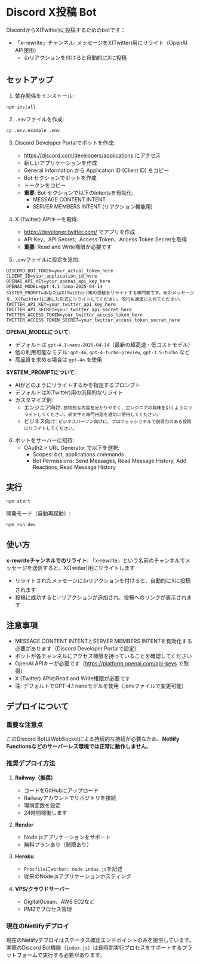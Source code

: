 # Discord X投稿 Bot

DiscordからX(Twitter)に投稿するためのbotです：
- 「x-rewrite」チャンネル: メッセージをX(Twitter)用にリライト（OpenAI API使用）
  - 👍リアクションを付けると自動的にXに投稿

## セットアップ

1. 依存関係をインストール:
```bash
npm install
```

2. `.env`ファイルを作成:
```bash
cp .env.example .env
```

3. Discord Developer Portalでボットを作成:
   - https://discord.com/developers/applications にアクセス
   - 新しいアプリケーションを作成
   - General Information から Application ID (Client ID) をコピー
   - Bot セクションでボットを作成
   - トークンをコピー
   - **重要**: Bot セクションで以下のIntentsを有効化:
     - MESSAGE CONTENT INTENT
     - SERVER MEMBERS INTENT (リアクション機能用)

4. X (Twitter) APIキーを取得:
   - https://developer.twitter.com/ でアプリを作成
   - API Key、API Secret、Access Token、Access Token Secretを取得
   - **重要**: Read and Write権限が必要です

5. `.env`ファイルに設定を追加:
```
DISCORD_BOT_TOKEN=your_actual_token_here
CLIENT_ID=your_application_id_here
OPENAI_API_KEY=your_openai_api_key_here
OPENAI_MODEL=gpt-4.1-nano-2025-04-14
SYSTEM_PROMPT=あなたはX(Twitter)用の投稿をリライトする専門家です。元のメッセージを、X(Twitter)に適した形式にリライトしてください。改行も適度に入れてください。
TWITTER_API_KEY=your_twitter_api_key_here
TWITTER_API_SECRET=your_twitter_api_secret_here
TWITTER_ACCESS_TOKEN=your_twitter_access_token_here
TWITTER_ACCESS_TOKEN_SECRET=your_twitter_access_token_secret_here
```

**OPENAI_MODELについて**:
- デフォルトは `gpt-4.1-nano-2025-04-14`（最新の超高速・低コストモデル）
- 他の利用可能なモデル: `gpt-4o`, `gpt-4-turbo-preview`, `gpt-3.5-turbo` など
- 高品質を求める場合は `gpt-4o` を使用

**SYSTEM_PROMPTについて**:
- AIがどのようにリライトするかを指定するプロンプト
- デフォルトはX(Twitter)用の汎用的なリライト
- カスタマイズ例:
  - エンジニア向け: `技術的な内容を分かりやすく、エンジニアの興味を引くようにリライトしてください。絵文字と専門用語を適切に使用してください。`
  - ビジネス向け: `ビジネスパーソン向けに、プロフェッショナルで説得力のある投稿にリライトしてください。`


6. ボットをサーバーに招待:
   - OAuth2 > URL Generator で以下を選択:
     - Scopes: bot, applications.commands
     - Bot Permissions: Send Messages, Read Message History, Add Reactions, Read Message History

## 実行

```bash
npm start
```

開発モード（自動再起動）:
```bash
npm run dev
```

## 使い方

**x-rewriteチャンネルでのリライト**: 「x-rewrite」という名前のチャンネルでメッセージを送信すると、X(Twitter)用にリライトします
- リライトされたメッセージに👍リアクションを付けると、自動的にXに投稿されます
- 投稿に成功すると✅リアクションが追加され、投稿へのリンクが表示されます

## 注意事項

- MESSAGE CONTENT INTENTとSERVER MEMBERS INTENTを有効化する必要があります（Discord Developer Portalで設定）
- ボットが各チャンネルにアクセス権限を持っていることを確認してください
- OpenAI APIキーが必要です（https://platform.openai.com/api-keys で取得）
- X (Twitter) APIのRead and Write権限が必要です
- 注: デフォルトでGPT-4.1 nanoモデルを使用（.envファイルで変更可能）

## デプロイについて

### 重要な注意点

このDiscord BotはWebSocketによる持続的な接続が必要なため、**Netlify Functionsなどのサーバーレス環境では正常に動作しません**。

### 推奨デプロイ方法

1. **Railway（推奨）**
   - コードをGitHubにアップロード
   - Railwayアカウントでリポジトリを接続
   - 環境変数を設定
   - 24時間稼働します

2. **Render**
   - Node.jsアプリケーションをサポート
   - 無料プランあり（制限あり）

3. **Heroku**
   - `Procfile`に`worker: node index.js`を記述
   - 従来のNode.jsアプリケーションホスティング

4. **VPS/クラウドサーバー**
   - DigitalOcean、AWS EC2など
   - PM2でプロセス管理

### 現在のNetlifyデプロイ

現在のNetlifyデプロイはステータス確認エンドポイントのみを提供しています。実際のDiscord Bot機能（`index.js`）は長時間実行プロセスをサポートするプラットフォームで実行する必要があります。